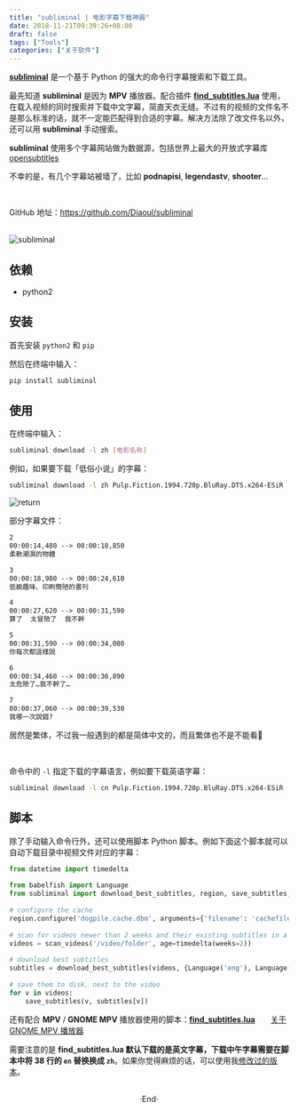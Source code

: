 ```yaml
---
title: "subliminal | 电影字幕下载神器"
date: 2018-11-21T09:39:26+08:00
draft: false
tags: ["Tools"]
categories: ["关于软件"]
---
```

<!-- 
<img alt="" src="" >
<span class="spoiler" ></span>
<br>
 -->

[**subliminal**](https://github.com/Diaoul/subliminal) 是一个基于 Python 的强大的命令行字幕搜索和下载工具。

最先知道 **subliminal** 是因为 **MPV** 播放器。配合插件 [**find_subtitles.lua**](https://github.com/directorscut82/find_subtitles/blob/master/find_subtitles.lua) 使用，在载入视频的同时搜索并下载中文字幕，简直天衣无缝。不过有的视频的文件名不是那么标准的话，就不一定能匹配得到合适的字幕。解决方法除了改文件名以外，还可以用  **subliminal** 手动搜索。

**subliminal** 使用多个字幕网站做为数据源，包括世界上最大的开放式字幕库 [opensubtitles](http://opus.nlpl.eu/OpenSubtitles.php) 

<span class="spoiler" >不幸的是，有几个字幕站被墙了，比如 **podnapisi**, **legendastv**, **shooter**…</span>

<!-- more -->

<br>

GitHub 地址：<https://github.com/Diaoul/subliminal>

<br>

<img alt="subliminal" src="https://mogeko.github.io/blog-images/030/subliminal.png" >



## 依赖

- python2

## 安装

首先安装 `python2` 和 `pip`

然后在终端中输入：

```bash
pip install subliminal
```

## 使用

在终端中输入：

```bash
subliminal download -l zh [电影名称]
```

例如，如果要下载「低俗小说」的字幕：

```bash
subliminal download -l zh Pulp.Fiction.1994.720p.BluRay.DTS.x264-ESiR
```

<img alt="return" src="https://mogeko.github.io/blog-images/030/return.png" >

部分字幕文件：

```txt
2
00:00:14,480 --> 00:00:18,850
柔軟潮濕的物體

3
00:00:18,980 --> 00:00:24,610
低級趣味、印刷簡陋的書刊

4
00:00:27,620 --> 00:00:31,590
算了  太冒險了  我不幹

5
00:00:31,590 --> 00:00:34,080
你每次都這樣說

6
00:00:34,460 --> 00:00:36,890
太危險了…我不幹了…

7
00:00:37,060 --> 00:00:39,530
我哪一次說錯?
```

居然是繁体，不过我一般遇到的都是简体中文的，而且繁体也不是不能看🤔

<br>

命令中的 `-l` 指定下载的字幕语言，例如要下载英语字幕：

```bash
subliminal download -l cn Pulp.Fiction.1994.720p.BluRay.DTS.x264-ESiR
```

## 脚本

除了手动输入命令行外，还可以使用脚本 Python 脚本。例如下面这个脚本就可以自动下载目录中视频文件对应的字幕：

```python
from datetime import timedelta
 
from babelfish import Language
from subliminal import download_best_subtitles, region, save_subtitles, scan_videos
 
# configure the cache
region.configure('dogpile.cache.dbm', arguments={'filename': 'cachefile.dbm'})
 
# scan for videos newer than 2 weeks and their existing subtitles in a folder
videos = scan_videos('/video/folder', age=timedelta(weeks=2))
 
# download best subtitles
subtitles = download_best_subtitles(videos, {Language('eng'), Language('fra')})
 
# save them to disk, next to the video
for v in videos:
    save_subtitles(v, subtitles[v])
```



还有配合 **MPV** / **GNOME MPV** 播放器使用的脚本：[**find_subtitles.lua**](https://github.com/directorscut82/find_subtitles/blob/master/find_subtitles.lua)&emsp;&emsp;[关于 GNOME MPV 播放器](https://mogeko.github.io/2018/029)

需要注意的是 **find_subtitles.lua 默认下载的是英文字幕，下载中午字幕需要在脚本中将 38 行的 `en` 替换换成 `zh`**。如果你觉得麻烦的话，可以使用我[修改过的版本](https://github.com/Mogeko/blog-commits/releases/download/029/find_subtitles.lua)。



<br>

<center>  ·End·  </center>